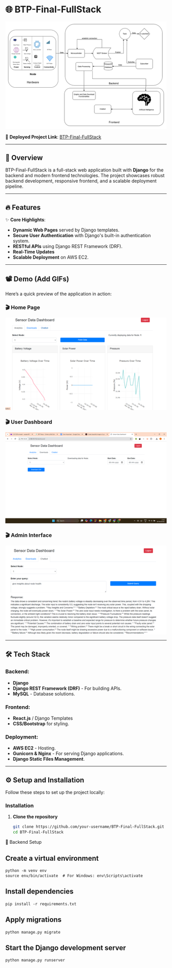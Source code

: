 # 🌐 BTP-Final-FullStack

![Project Banner](description/description.png) <!-- Relative path to the banner image -->

🚀 **Deployed Project Link**: [BTP-Final-FullStack](http://3.109.19.112/)

---
## 📖 Overview

BTP-Final-FullStack is a full-stack web application built with **Django** for the backend and modern frontend technologies. The project showcases robust backend development, responsive frontend, and a scalable deployment pipeline. 

---
## 🔥 Features

✨ **Core Highlights**:
- **Dynamic Web Pages** served by Django templates.
- **Secure User Authentication** with Django's built-in authentication system.
- **RESTful APIs** using Django REST Framework (DRF).
- **Real-Time Updates** 
- **Scalable Deployment** on AWS EC2.

---

## 📽️ Demo (Add GIFs)

Here’s a quick preview of the application in action:

### 🎬 Home Page
![Home Page Demo](description/page1.png) <!-- Replace with your GIF -->

### 🎬 User Dashboard
![Download Data](description/page2.png) <!-- Replace with your GIF -->

### 🎬 Admin Interface
![LLM based Chatbot](description/page3.png) <!-- Replace with your GIF -->

---

## 🛠️ Tech Stack

### Backend:
- **Django** 
- **Django REST Framework (DRF)** - For building APIs.
- **MySQL** - Database solutions.

### Frontend:
- **React.js** / Django Templates 
- **CSS/Bootstrap** for styling.

### Deployment:
- **AWS EC2** - Hosting.
- **Gunicorn & Nginx** - For serving Django applications.
- **Django Static Files Management**.

---

## ⚙️ Setup and Installation

Follow these steps to set up the project locally:

### Installation

1. **Clone the repository**
   ```bash
   git clone https://github.com/your-username/BTP-Final-FullStack.git
   cd BTP-Final-FullStack

 📂 Backend Setup
## Create a virtual environment
    python -m venv env
    source env/bin/activate  # For Windows: env\Scripts\activate

## Install dependencies
    pip install -r requirements.txt

## Apply migrations
    python manage.py migrate

## Start the Django development server
    python manage.py runserver
